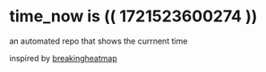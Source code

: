 # time_now is (( 1721523600274 ))

an automated repo that shows the currnent time

inspired by [breakingheatmap](https://github.com/breakingheatmap/breakingheatmap)